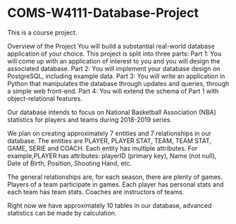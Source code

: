 # COMS-W4111-Database-Project

This is a course project. 

Overview of the Project
You will build a substantial real-world database application of your choice. This project is split into three parts:
Part 1: You will come up with an application of interest to you and you will design the associated database.
Part 2: You will implement your database design on PostgreSQL, including example data.
Part 3: You will write an application in Python that manipulates the database through updates and queries, through a simple web front-end.
Part 4: You will extend the schema of Part 1 with object-relational features.

Our database intends to focus on National Basketball Association (NBA) statistics for players and teams during 2018-2019 series.

We plan on creating approximately 7 entities and 7 relationships in our database. The entities are PLAYER, PLAYER STAT, TEAM, TEAM STAT, GAME, SERIE and COACH. 
Each entity has multiple attributes. For example,PLAYER has attributes: playerID (primary key), Name (not null), Date of Birth, Position, Shooting Hand, etc.

The general relationships are, for each season, there are plenty of games. Players of a team participate in games. Each player has personal stats and each team has team stats. 
Coaches are instructors of teams.

Right now we have approximately 10 tables in our database, advanced statistics can be made by calculation.
